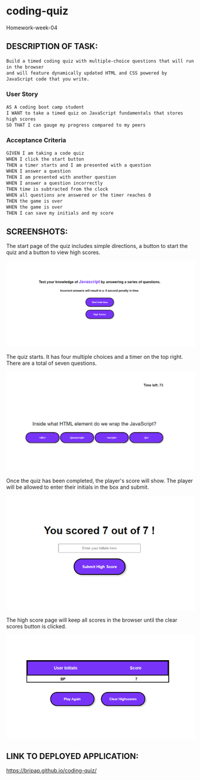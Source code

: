 # coding-quiz
Homework-week-04


## DESCRIPTION OF TASK:
```
Build a timed coding quiz with multiple-choice questions that will run in the browser 
and will feature dynamically updated HTML and CSS powered by JavaScript code that you write. 
```

### User Story

```
AS A coding boot camp student
I WANT to take a timed quiz on JavaScript fundamentals that stores high scores
SO THAT I can gauge my progress compared to my peers
```

### Acceptance Criteria

```
GIVEN I am taking a code quiz
WHEN I click the start button
THEN a timer starts and I am presented with a question
WHEN I answer a question
THEN I am presented with another question
WHEN I answer a question incorrectly
THEN time is subtracted from the clock
WHEN all questions are answered or the timer reaches 0
THEN the game is over
WHEN the game is over
THEN I can save my initials and my score
```



## SCREENSHOTS:

The start page of the quiz includes simple directions, a button to start the quiz and a button to view high scores.

![The Coding Quiz application displays Start Quiz and High Score buttons.](./assets/images/start-page.png)

The quiz starts. It has four multiple choices and a timer on the top right. There are a total of seven questions.

![The first question of the quiz.](./assets/images/questions-and-timer.png)

Once the quiz has been completed, the player's score will show. The player will be allowed to enter their initials in the box and submit.

![The score and submit initials for high score.](./assets/images/submit-highscore.png)

The high score page will keep all scores in the browser until the clear scores button is clicked.

![The high score page.](./assets/images/highscorepage.png)




## LINK TO DEPLOYED APPLICATION:

https://bripap.github.io/coding-quiz/
